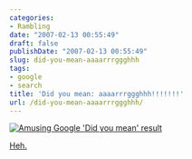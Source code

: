 ```yaml
---
categories:
- Rambling
date: "2007-02-13 00:55:49"
draft: false
publishDate: "2007-02-13 00:55:49"
slug: did-you-mean-aaaarrrggghhh
tags:
- google
- search
title: 'Did you mean: aaaarrrggghhh!!!!!!!'
url: /did-you-mean-aaaarrrggghhh/
---
```

[![Amusing Google 'Did you mean'
result](//farm2.static.flickr.com/1007/527066723_943fc4361d.jpg)](http://www.flickr.com/photos/joshnunn/527066723/ "did you mean 'aaaaarggghhhh'?")

[Heh.](http://www.google.com/search?q=aaaaarggghhhh!!!!!!! "Google query for aaaaarggghhhh!!!!!!!")